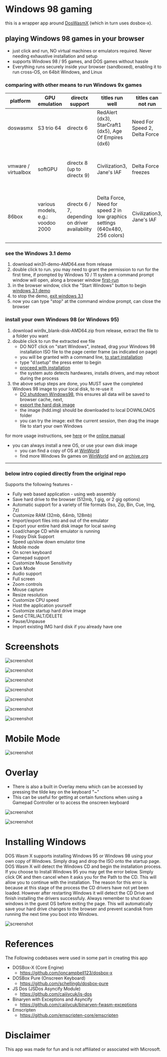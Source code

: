 # Windows 98 gaming

this is a wrapper app around [DosWasmX](https://github.com/nbarkhina/DosWasmX) (which in turn uses dosbox-x).

## playing Windows 98 games in your browser
- just click and run, NO virtual machines or emulators required. Never needing exhaustive installation and setup
- supports Windows 98 / 95 games, and DOS games without hassle
- Everything runs securely inside your browser (sandboxed), enabling it to run cross-OS, on 64bit Windows, and Linux

### comparing with other means to run Windows 9x games

| platform | GPU emulation | directx support | titles run well | titles can not run | note |
| --- | --- | --- | --- | --- | --- |
| doswasmx | S3 trio 64 | directx 6 | RedAlert (dx3), StarCraft1 (dx5), Age Of Empires (dx6) | Need For Speed 2, Delta Force | good for non-FPS gaming. no setup needed |
| |
| vmware / virtualbox | softGPU |directx 8 (up to directx 9) | Civilization3, Jane's IAF | Delta Force freezes | must install vmware, and a little complicated to setup softGPU |
| |
| 86box | various models, e.g.: voodoo 2000 | directx 6 / 7, depending on driver availability | Delta Force, Need for speed 2 in low graphics settings (640x480, 256 colors) | Civilization3, Jane's IAF | need drivers for chipsets, graphics, etc., which is sometimes hard to find |

### see the Windows 3.1 demo
1. download win31-demo-AMD64.exe from release
2. double click to run. you may need to grant the permission to run for the first time, if prompted by Windows 10 / 11 system
   a command prompt window will open, along a browser window
   [first-run](images/win31-startup.jpg)
3. in the browser window, click the "Start Windows" button to begin
   [windows 3.1 demo](images/Win31-demo.png)
4. to stop the demo, [exit windows 3.1](images/exit-win31.png)
5. now you can type "stop" at the command window prompt, can close the browser

### install your own Windows 98 (or Windows 95)
1. download win9x_blank-disk-AMD64.zip from release, extract the file to a folder you want
2. double click to run the extracted exe file
   - DO NOT click on "start Windows", instead,  drag your Windows 98 installation ISO file to the page center frame (as indicated on page)
   - you will be granted with a command line, [to start installation](images/setup-win98.png)
   - type "d:\setup" the press enter to begin
   - [proceed with installation](images/setup-win98-02.png)
   - the system auto detects hardwares, installs drivers, and may reboot during the process
3. the above setup steps are done, you MUST save the completed Windows 98 image to your local disk, to re-use it
   - [DO shutdown Windows98](images/shutdown-win98.png), this ensures all data will be saved to browser cache, next,
   - [export the hard disk image](images/save-win98-harddisk.png)
   - the image (hdd.img) should be downloaded to local DOWNLOADS folder
   - you can try the image: exit the current session, then drag the image file to start your own Windows

for more usage instructions, see [here](https://github.com/nbarkhina/DosWasmX) or the [online manual](https://nbarkhina.github.io/DosWasmX/) 
- you can always install a new OS, or use your own disk image
    - you can find a copy of OS at [WinWorld](https://winworldpc.com/product/windows-98/98-second-edition)
    - find more Windows 9x games on [WinWorld](https://winworldpc.com/library/games) and on [archive.org](https://archive.org/details/software)

---

### below intro copied directly from the original repo

Supports the following features -
- Fully web based application - using web assembly
- Save hard drive to the browser (512mb, 1 gig, or 2 gig options)
- Automatic support for a variety of file formats (Iso, Zip, Bin, Cue, Img, 7z)
- Customize RAM (32mb, 64mb, 128mb)
- Import/export files into and out of the emulator
- Export your entire hard disk image for local saving
- Load/change CD while emulator is running
- Floppy Disk Support
- Speed up/slow down emulator time
- Mobile mode
- On scren keyboard
- Gamepad support
- Customize Mouse Sensitivity
- Dark Mode
- Audio support
- Full screen
- Zoom controls
- Mouse capture
- Resize resolution
- Customize CPU speed
- Host the application yourself
- Customize startup hard drive image
- Send CTRL/ALT/DELETE
- Pause/Unpause
- Import existing IMG hard disk if you already have one

# Screenshots

![screenshot](screenshots/screenshot2.png)


![screenshot](screenshots/screenshot3.png)


![screenshot](screenshots/screenshot4.png)


![screenshot](screenshots/screenshot5.png)


![screenshot](screenshots/screenshot6.png)


![screenshot](screenshots/screenshot7.png)


![screenshot](screenshots/screenshot8.png)

# Mobile Mode

![screenshot](screenshots/mobile.PNG)

# Overlay

- There is also a built in Overlay menu which can be accessed by pressing the tilde key on the keyboard "~"
- This can be useful for getting at certain functions when using a Gamepad Controller or to access the onscreen keyboard

![screenshot](screenshots/overlay.PNG)

![screenshot](screenshots/onscreenkeyboard.PNG)

# Installing Windows
DOS Wasm X supports installing Windows 95 or Windows 98 using your own copy of Windows. Simply drag and drop the ISO onto the startup page. DOS Wasm X will detect the Windows CD and begin the installation process. If you choose to Install Windows 95 you may get the error below. Simply click OK and then cancel when it asks you for the Path to the CD. This will allow you to continue with the installation. The reason for this error is because at this stage of the process the CD drivers have not yet been loaded. However after restarting Windows it will detect the CD Drive and finish installing the drivers successfuly. Always remember to shut down windows in the guest OS before exiting the page. This will automatically save your hard drive changes to the browser and prevent scandisk from running the next time you boot into Windows.

![screenshot](screenshots/win95error.PNG)

# References
The Following codebases were used in some part in creating this app

- DOSBox-X (Core Engine)
  - https://github.com/joncampbell123/dosbox-x 
- DOSBox Pure (Onscreen Keyboard)
  - https://github.com/schellingb/dosbox-pure
- JS Dos (JSDos Asyncify Module)
  - https://github.com/caiiiycuk/js-dos 
- Binaryen with Exceptions and Asyncify 
  - https://github.com/caiiiycuk/binaryen-fwasm-exceptions
- Emscripten 
  - https://github.com/emscripten-core/emscripten

# Disclaimer
This app was made for fun and is not affiliated or associated with Microsoft.

